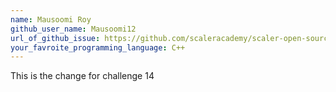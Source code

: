 ```yaml
---
name: Mausoomi Roy
github_user_name: Mausoomi12
url_of_github_issue: https://github.com/scaleracademy/scaler-open-source-september-challenge/issues/268 
your_favroite_programming_language: C++
---
```


This is the change for challenge 14